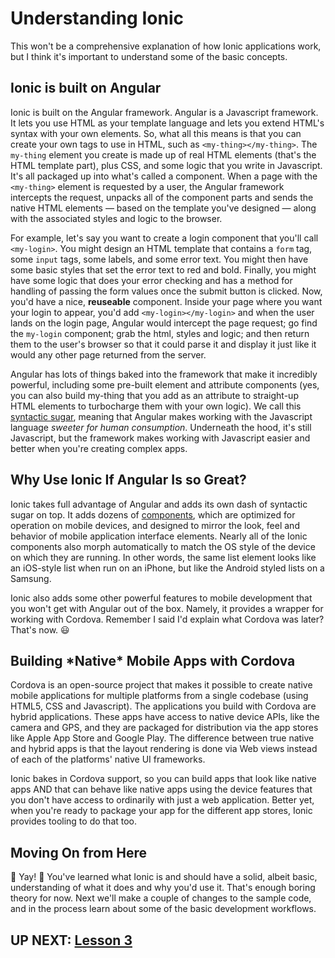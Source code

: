 # Understanding Ionic
This won't be a comprehensive explanation of how Ionic applications work, but I think it's important to understand some of the basic concepts.

## Ionic is built on Angular
Ionic is built on the Angular framework.  Angular is a Javascript framework.  It lets you use HTML as your template language and lets you extend HTML's syntax with your own elements.  So, what all this means is that you can create your own tags to use in HTML, such as `<my-thing></my-thing>`.  The `my-thing` element you create is made up of real HTML elements (that's the HTML template part), plus CSS, and some logic that you write in Javascript.  It's all packaged up into what's called a component. When a page with the `<my-thing>` element is requested by a user, the Angular framework intercepts the request, unpacks all of the component parts and sends the native HTML elements — based on the template you've designed — along with the associated styles and logic to the browser.  

For example, let's say you want to create a login component that you'll call `<my-login>`.  You might design an HTML template that contains a `form` tag, some `input` tags, some labels, and some error text.  You might then have some basic styles that set the error text to red and bold.  Finally, you might have some logic that does your error checking and has a method for handling of passing the form values once the submit button is clicked.  Now, you'd have a nice, **reuseable** component.  Inside your page where you want your login to appear, you'd add `<my-login></my-login>` and when the user lands on the login page, Angular would intercept the page request; go find the `my-login` component; grab the html, styles and logic; and then return them to the user's browser so that it could parse it and display it just like it would any other page returned from the server.

Angular has lots of things baked into the framework that make it incredibly powerful, including some pre-built element and attribute components (yes, you can also build my-thing that you add as an attribute to straight-up HTML elements to turbocharge them with your own logic). We call this [syntactic sugar](https://en.wikipedia.org/wiki/Syntactic_sugar), meaning that Angular makes working with the Javascript language *sweeter for human consumption*.  Underneath the hood, it's still Javascript, but the framework makes working with Javascript easier and better when you're creating complex apps.

## Why Use Ionic If Angular Is so Great?
Ionic takes full advantage of Angular and adds its own dash of syntactic sugar on top.  It adds dozens of [components](https://ionicframework.com/docs/components/#overview), which are optimized for operation on mobile devices, and designed to mirror the look, feel and behavior of mobile application interface elements.  Nearly all of the Ionic components also morph automatically to match the OS style of the device on which they are running.   In other words, the same list element looks like an iOS-style list when run on an iPhone, but like the Android styled lists on a Samsung.

Ionic also adds some other powerful features to mobile development that you won't get with Angular out of the box.  Namely, it provides a wrapper for working with Cordova. Remember I said I'd explain what Cordova was later?  That's now. :smiley:  

## Building \*Native\* Mobile Apps with Cordova
Cordova is an open-source project that makes it possible to create native mobile applications for multiple platforms from a single codebase (using HTML5, CSS and Javascript). The applications you build with Cordova are hybrid applications.  These apps have access to native device APIs, like the camera and GPS, and they are packaged for distribution via the app stores like Apple App Store and Google Play. The difference between true native and hybrid apps is that the layout rendering is done via Web views instead of each of the platforms' native UI frameworks. 

Ionic bakes in Cordova support, so you can build apps that look like native apps AND that can behave like native apps using the device features that you don't have access to ordinarily with just a web application.  Better yet, when you're ready to package your app for the different app stores, Ionic provides tooling to do that too.  

## Moving On from Here
:tada: Yay! :tada: You've learned what Ionic is and should have a solid, albeit basic, understanding of what it does and why you'd use it. That's enough boring theory for now.  Next we'll make a couple of changes to the sample code, and in the process learn about some of the basic development workflows. 

## UP NEXT: [Lesson 3 ](https://github.com/jmeade11/mustlovedogs/blob/master/lesson3.md)
